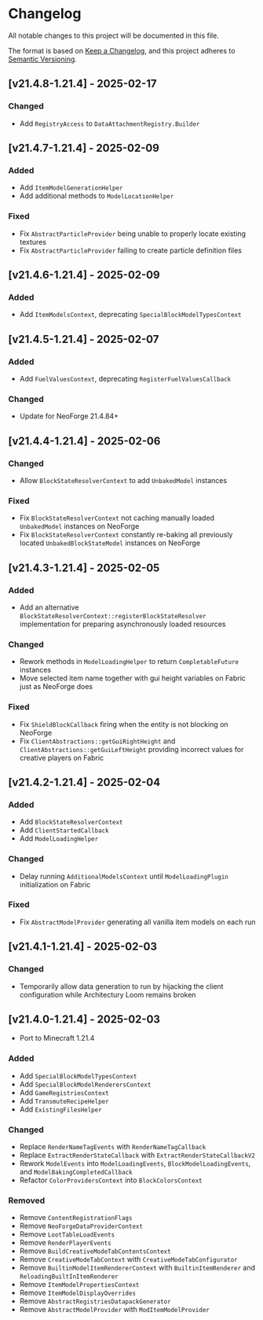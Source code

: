 # Changelog
All notable changes to this project will be documented in this file.

The format is based on [Keep a Changelog](https://keepachangelog.com/en/1.0.0/),
and this project adheres to [Semantic Versioning](https://semver.org/spec/v2.0.0.html).

## [v21.4.8-1.21.4] - 2025-02-17
### Changed
- Add `RegistryAccess` to `DataAttachmentRegistry.Builder`

## [v21.4.7-1.21.4] - 2025-02-09
### Added
- Add `ItemModelGenerationHelper`
- Add additional methods to `ModelLocationHelper`
### Fixed
- Fix `AbstractParticleProvider` being unable to properly locate existing textures
- Fix `AbstractParticleProvider` failing to create particle definition files

## [v21.4.6-1.21.4] - 2025-02-09
### Added
- Add `ItemModelsContext`, deprecating `SpecialBlockModelTypesContext`

## [v21.4.5-1.21.4] - 2025-02-07
### Added
- Add `FuelValuesContext`, deprecating `RegisterFuelValuesCallback`
### Changed
- Update for NeoForge 21.4.84+

## [v21.4.4-1.21.4] - 2025-02-06
### Changed
- Allow `BlockStateResolverContext` to add `UnbakedModel` instances
### Fixed
- Fix `BlockStateResolverContext` not caching manually loaded `UnbakedModel` instances on NeoForge
- Fix `BlockStateResolverContext` constantly re-baking all previously located `UnbakedBlockStateModel` instances on NeoForge

## [v21.4.3-1.21.4] - 2025-02-05
### Added
- Add an alternative `BlockStateResolverContext::registerBlockStateResolver` implementation for preparing asynchronously loaded resources 
### Changed
- Rework methods in `ModelLoadingHelper` to return `CompletableFuture` instances
- Move selected item name together with gui height variables on Fabric just as NeoForge does
### Fixed
- Fix `ShieldBlockCallback` firing when the entity is not blocking on NeoForge
- Fix `ClientAbstractions::getGuiRightHeight` and `ClientAbstractions::getGuiLeftHeight` providing incorrect values for creative players on Fabric

## [v21.4.2-1.21.4] - 2025-02-04
### Added
- Add `BlockStateResolverContext`
- Add `ClientStartedCallback`
- Add `ModelLoadingHelper`
### Changed
- Delay running `AdditionalModelsContext` until `ModelLoadingPlugin` initialization on Fabric
### Fixed
- Fix `AbstractModelProvider` generating all vanilla item models on each run

## [v21.4.1-1.21.4] - 2025-02-03
### Changed
- Temporarily allow data generation to run by hijacking the client configuration while Architectury Loom remains broken

## [v21.4.0-1.21.4] - 2025-02-03
- Port to Minecraft 1.21.4
### Added
- Add `SpecialBlockModelTypesContext`
- Add `SpecialBlockModelRenderersContext`
- Add `GameRegistriesContext`
- Add `TransmuteRecipeHelper`
- Add `ExistingFilesHelper`
### Changed
- Replace `RenderNameTagEvents` with `RenderNameTagCallback`
- Replace `ExtractRenderStateCallback` with `ExtractRenderStateCallbackV2`
- Rework `ModelEvents` into `ModelLoadingEvents`, `BlockModelLoadingEvents`, and `ModelBakingCompletedCallback`
- Refactor `ColorProvidersContext` into `BlockColorsContext`
### Removed
- Remove `ContentRegistrationFlags`
- Remove `NeoForgeDataProviderContext`
- Remove `LootTableLoadEvents`
- Remove `RenderPlayerEvents`
- Remove `BuildCreativeModeTabContentsContext`
- Remove `CreativeModeTabContext` with `CreativeModeTabConfigurator`
- Remove `BuiltinModelItemRendererContext` with `BuiltinItemRenderer` and `ReloadingBuiltInItemRenderer`
- Remove `ItemModelPropertiesContext`
- Remove `ItemModelDisplayOverrides`
- Remove `AbstractRegistriesDatapackGenerator`
- Remove `AbstractModelProvider` with `ModItemModelProvider`
